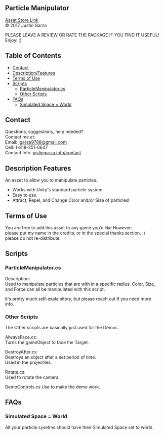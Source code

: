 Particle Manipulator
-------------------------------------
[Asset Store Link](http://u3d.as/13v1)  
© 2017 Justin Garza

PLEASE LEAVE A REVIEW OR RATE THE PACKAGE IF YOU FIND IT USEFUL!
Enjoy! :)

## Table of Contents

* [Contact](#Contact)
* [Description/Features](#Description-Features)
* [Terms of Use](#Terms-of-Use)
* [Scripts](#Scripts)
	* [ParticleManipulator.cs](#ParticleManipulator.cs)
	* [Other Scripts](#Other-Scripts)
* [FAQs](#FAQs)
	* [Simulated Space = World](#Simulated-Space-=-World)


## Contact  

Questions, suggestions, help needed?  
Contact me at:  
Email: jgarza9788@gmail.com  
Cell: 1-818-251-0647  
Contact Info: [justingarza.info/contact](http://justingarza.info/contact/)

## Description Features

An asset to allow you to manipulate particles.

* Works with Unity's standard particle system.
* Easy to use.
* Attract, Repel, and Change Color and/or Size of particles!

## Terms of Use

You are free to add this asset to any game you’d like
However:  
please put my name in the credits, or in the special thanks section. :)  
please do not re-distribute.  

## Scripts 

### ParticleManipulator.cs
Description:  
Used to manipulate particles that are with in a specific radius.
Color, Size, and Force can all be manipulated with this script.

it's pretty much self-explainitory, but please reach out if you need more info. 

### Other Scripts
The Other scripts are basically just used for the Demos.

AlwaysFace.cs:  
Turns the gameObject to face the Target.  

DestroyAfter.cs:  
Destroys an object after a set period of time.  
Used in the projectiles.

Rotate.cs:  
Used to rotate the camera.

DemoControls.cs
Use to make the demo work.


## FAQs 

### Simulated Space = World
All your particle sysetms should have their Simulated Space set to world.



